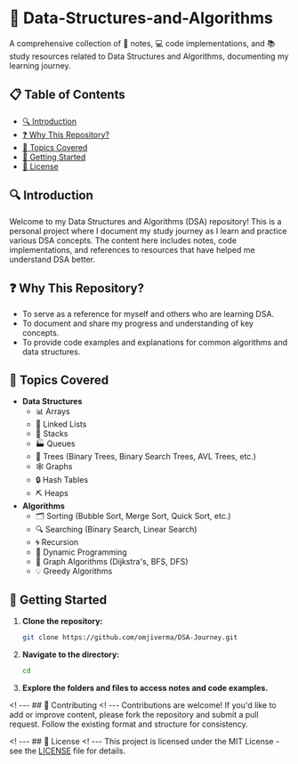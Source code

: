 # 📘 Data-Structures-and-Algorithms
A comprehensive collection of 📄 notes, 💻 code implementations, and 📚 study resources related to Data Structures and Algorithms, documenting my learning journey.

## 📋 Table of Contents
- [🔍 Introduction](#introduction)
- [❓ Why This Repository?](#why-this-repository)
- [📂 Topics Covered](#topics-covered)
- [🚀 Getting Started](#getting-started)
- [📜 License](#license)

## 🔍 Introduction
Welcome to my Data Structures and Algorithms (DSA) repository! This is a personal project where I document my study journey as I learn and practice various DSA concepts. The content here includes notes, code implementations, and references to resources that have helped me understand DSA better.

## ❓ Why This Repository?
- To serve as a reference for myself and others who are learning DSA.
- To document and share my progress and understanding of key concepts.
- To provide code examples and explanations for common algorithms and data structures.

## 📂 Topics Covered
- **Data Structures**
  - 📊 Arrays
  - 🔗 Linked Lists
  - 🥞 Stacks
  - 🏭 Queues
  - 🌳 Trees (Binary Trees, Binary Search Trees, AVL Trees, etc.)
  - 🕸️ Graphs
  - 🔒 Hash Tables
  - ⛏️ Heaps
- **Algorithms**
  - 🗂️ Sorting (Bubble Sort, Merge Sort, Quick Sort, etc.)
  - 🔍 Searching (Binary Search, Linear Search)
  - 🌀 Recursion
  - 🧩 Dynamic Programming
  - 🏃 Graph Algorithms (Dijkstra's, BFS, DFS)
  - 💡 Greedy Algorithms


## 🚀 Getting Started
1. **Clone the repository:**
    ```bash
    git clone https://github.com/omjiverma/DSA-Journey.git
    ```
2. **Navigate to the directory:**
    ```bash
    cd 
    ```
3. **Explore the folders and files to access notes and code examples.**

 <! --- ## 🤝 Contributing
 <! --- Contributions are welcome! If you'd like to add or improve content, please fork the repository and submit a pull request. Follow the existing format and structure for consistency.

 <! --- ## 📜 License
 <! --- This project is licensed under the MIT License - see the [LICENSE](LICENSE) file for details.
